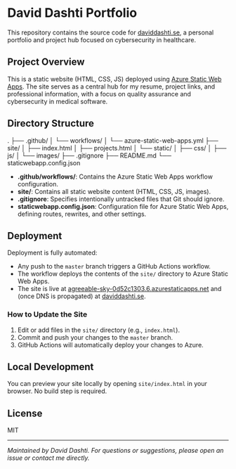 # David Dashti Portfolio

This repository contains the source code for [daviddashti.se](https://daviddashti.se), a personal portfolio and project hub focused on cybersecurity in healthcare.

## Project Overview

This is a static website (HTML, CSS, JS) deployed using [Azure Static Web Apps](https://docs.microsoft.com/en-us/azure/static-web-apps/). The site serves as a central hub for my resume, project links, and professional information, with a focus on quality assurance and cybersecurity in medical software.

## Directory Structure

.
├── .github/
│ └── workflows/
│ └── azure-static-web-apps.yml
├── site/
│ ├── index.html
│ ├── projects.html
│ └── static/
│ ├── css/
│ ├── js/
│ └── images/
├── .gitignore
├── README.md
└── staticwebapp.config.json


- **.github/workflows/**: Contains the Azure Static Web Apps workflow configuration.
- **site/**: Contains all static website content (HTML, CSS, JS, images).
- **.gitignore**: Specifies intentionally untracked files that Git should ignore.
- **staticwebapp.config.json**: Configuration file for Azure Static Web Apps, defining routes, rewrites, and other settings.

## Deployment

Deployment is fully automated:

- Any push to the `master` branch triggers a GitHub Actions workflow.
- The workflow deploys the contents of the `site/` directory to Azure Static Web Apps.
- The site is live at [agreeable-sky-0d52c1303.6.azurestaticapps.net](https://agreeable-sky-0d52c1303.6.azurestaticapps.net) and (once DNS is propagated) at [daviddashti.se](https://daviddashti.se).

### How to Update the Site

1.  Edit or add files in the `site/` directory (e.g., `index.html`).
2.  Commit and push your changes to the `master` branch.
3.  GitHub Actions will automatically deploy your changes to Azure.

## Local Development

You can preview your site locally by opening `site/index.html` in your browser. No build step is required.

## License

MIT

---

*Maintained by David Dashti. For questions or suggestions, please open an issue or contact me directly.*